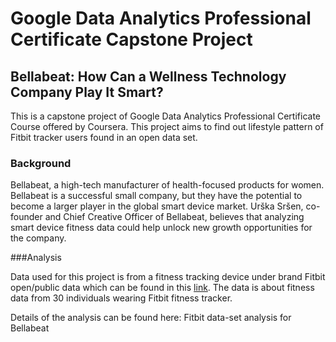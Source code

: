 # Google Data Analytics Professional Certificate Capstone Project

## Bellabeat: How Can a Wellness Technology Company Play It Smart?

This is a capstone project of Google Data Analytics Professional Certificate Course offered by Coursera. This project aims to find out lifestyle pattern of Fitbit tracker users found in an open data set.

### Background

Bellabeat, a high-tech manufacturer of health-focused products for women. Bellabeat is a successful small company, but they have the potential to become a larger player in the global smart device market. Urška Sršen, co-founder and Chief Creative Officer of Bellabeat, believes that analyzing smart device fitness data could help unlock new growth opportunities for the company.

###Analysis

Data used for this project is from a fitness tracking device under brand Fitbit open/public data which can be found in this [link](https://www.kaggle.com/datasets/arashnic/fitbit). The data is about fitness data from 30 individuals wearing Fitbit fitness tracker.

Details of the analysis can be found here: Fitbit data-set analysis for Bellabeat
